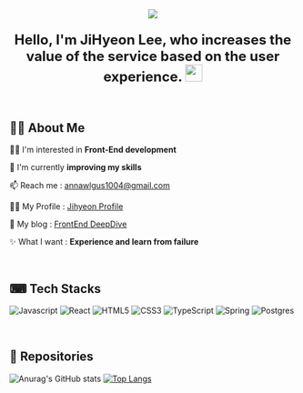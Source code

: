 <div>
  <div align=center>
    <img src="https://capsule-render.vercel.app/api?type=waving&height=300&text=JihyeonLee&fontAlign=50&fontAlignY=40&color=gradient&customColorList=0,9" /> 
  </div>

  <h3 align="center"><font size="5">Hello, I'm JiHyeon Lee, who increases the value of the service based on the user experience. <img src="https://raw.githubusercontent.com/MartinHeinz/MartinHeinz/master/wave.gif" width="30px"></font></h3><br/>


  ## 🙋‍♂️ About Me
  🏋️‍♀️ I'm interested in **Front-End development**
  
  🌱 I'm currently **improving my skills**
  
  📫 Reach me : annawlgus1004@gmail.com

  👩‍💻 My Profile : [Jihyeon Profile](https://woolly-taxicab-b77.notion.site/1e916df449c24b2b96c664cd297ceadb?pvs=4)

  📗 My blog : [FrontEnd DeepDive](https://journey1019.tistory.com/)

  ✨ What I want : **Experience and learn from failure**

  
  

  <!--[![Gmail Badge](https://img.shields.io/badge/Gmail-D14836?style=flat&logo=Gmail&logoColor=white)](mailto:annawlgus1004@gmail.com)

  [![Tistory Badge](https://img.shields.io/badge/Tech%20Blog-FF5A5F?style=flat&logo=Tistory&logoColor=white)](https://shakehyeon.tistory.com/)
  [![Notion Badge](https://img.shields.io/badge/Development%20Log-E9568E?style=flat&logo=Notion&logoColor=white)](https://woolly-taxicab-b77.notion.site/Jihyeon-Lee-6457617d413640a1a41f06070fcde841?pvs=4)
  [![Portfolio Badge](https://img.shields.io/badge/Portfolio-EF2D5E?style=flat&logoColor=white)]()
  ![Github Badge](https://img.shields.io/badge/Github-181717?style=flat&logo=Github&logoColor=white)-->

<br/>

## ⌨ Tech Stacks

![Javascript](https://img.shields.io/badge/Javascript-F7DF1E?style=flat&logo=javascript&logoColor=white)
![React](https://img.shields.io/badge/react-%2320232a.svg?style=flat&logo=react&logoColor=%2361DAFB)
![HTML5](https://img.shields.io/badge/html5-%23E34F26.svg?style=flat&logo=html5&logoColor=white)
![CSS3](https://img.shields.io/badge/css3-%231572B6.svg?style=flat&logo=css3&logoColor=white)
![TypeScript](https://img.shields.io/badge/typescript-%23007ACC.svg?style=flat&logo=typescript&logoColor=white)
![Spring](https://img.shields.io/badge/spring-%236DB33F.svg?style=flat&logo=spring&logoColor=white)
![Postgres](https://img.shields.io/badge/postgres-%23316192.svg?style=flat&logo=postgresql&logoColor=white)


<!--![Javascript](https://img.shields.io/badge/Javascript-F7DF1E?style=flat&logo=javascript&logoColor=white)
![HTML5](https://img.shields.io/badge/html5-%23E34F26.svg?style=for-the-badge&logo=html5&logoColor=white)
![CSS3](https://img.shields.io/badge/css3-%231572B6.svg?style=for-the-badge&logo=css3&logoColor=white)
![React](https://img.shields.io/badge/react-%2320232a.svg?style=for-the-badge&logo=react&logoColor=%2361DAFB)
![Redux](https://img.shields.io/badge/redux-%23593d88.svg?style=for-the-badge&logo=redux&logoColor=white)
![NodeJS](https://img.shields.io/badge/node.js-6DA55F?style=for-the-badge&logo=node.js&logoColor=white)
![C](https://img.shields.io/badge/c-%2300599C.svg?style=for-the-badge&logo=c&logoColor=white)
![Python](https://img.shields.io/badge/python-3670A0?style=for-the-badge&logo=python&logoColor=ffdd54)
![NPM](https://img.shields.io/badge/NPM-%23CB3837.svg?style=for-the-badge&logo=npm&logoColor=white)
![jQuery](https://img.shields.io/badge/jquery-%230769AD.svg?style=for-the-badge&logo=jquery&logoColor=white)
![TailwindCSS](https://img.shields.io/badge/tailwindcss-%2338B2AC.svg?style=for-the-badge&logo=tailwind-css&logoColor=white)
![MUI](https://img.shields.io/badge/MUI-%230081CB.svg?style=for-the-badge&logo=mui&logoColor=white)
![Chart.js](https://img.shields.io/badge/chart.js-F5788D.svg?style=for-the-badge&logo=chart.js&logoColor=white)
![Anaconda](https://img.shields.io/badge/Anaconda-%2344A833.svg?style=flat&logo=anaconda&logoColor=white)
![OpenCV](https://img.shields.io/badge/opencv-%23white.svg?style=for-the-badge&logo=opencv&logoColor=white)
![Spring](https://img.shields.io/badge/spring-%236DB33F.svg?style=for-the-badge&logo=spring&logoColor=white)
![Django](https://img.shields.io/badge/django-%23092E20.svg?style=for-the-badge&logo=django&logoColor=white)
![Unity](https://img.shields.io/badge/unity-%23000000.svg?style=for-the-badge&logo=unity&logoColor=white)
![nVIDIA](https://img.shields.io/badge/nVIDIA-%2376B900.svg?style=for-the-badge&logo=nVIDIA&logoColor=white)
![MariaDB](https://img.shields.io/badge/MariaDB-003545?style=flat&logo=mariadb&logoColor=white)
![Postgres](https://img.shields.io/badge/postgres-%23316192.svg?style=flat&logo=postgresql&logoColor=white)-->



<!--**Language**
<img src="https://img.shields.io/badge/JavaScript-F7DF1E?style=flat&logo=JavaScript&logoColor=white"/> 

**Frame work**
![React Badge](https://img.shields.io/badge/React-61DAFB?style=flat&logo=React&logoColor=white) 
![Node.js Badge](https://img.shields.io/badge/Node.js-339933?style=flat&logo=Node.js&logoColor=white) 
![Express Badge](https://img.shields.io/badge/Express-000000?style=flat&logo=Express&logoColor=white) 
![Django Badge](https://img.shields.io/badge/Django-092E20?style=flat&logo=Django&logoColor=white)

**ETC**
<img src="https://img.shields.io/badge/GitHub-181717?style=flat-square&logo=GitHub&logoColor=white"/> 
<img src="https://img.shields.io/badge/Notion-000000?style=flat&logo=Notion&logoColor=white"/> 
<img src="https://img.shields.io/badge/Jenkins-D24939?style=flat&logo=Jenkins&logoColor=white"/> 
<img src="https://img.shields.io/badge/Slack-4A154B?style=flat&logo=Slack&logoColor=white"/>

**Development Tool**
<img src="https://img.shields.io/badge/IntelliJ IDEA-000000?style=flat-square&logo=IntelliJIDEA&logoColor=white"/> 
<img src="https://img.shields.io/badge/Visual Studio Code-007ACC?style=flat-square&logo=VisualStudioCode&logoColor=white"/>

**Studying**
<img src="https://img.shields.io/badge/Python-3776AB?style=flat&logo=Python&logoColor=white"/>

**DataBase**
![MariaDB](https://img.shields.io/badge/MariaDB-003545?style=for-the-badge&logo=mariadb&logoColor=white)

<img src="https://img.shields.io/badge/HTML-E34F26?style=flat&logo=HTML5&logoColor=white"/> 
<img src="https://img.shields.io/badge/CSS-1572B6?style=flat&logo=CSS3&logoColor=white"/> 
<img src="https://img.shields.io/badge/React-61DAFB?style=flat&logo=React&logoColor=white"/> 
<img src="https://img.shields.io/badge/Redux-764ABC?style=flat&logo=Redux&logoColor=white"/> 
<img src="https://img.shields.io/badge/StyledComponents-DB7093?style=flat&logo=styledComponents&logoColor=white"/> 
<img src="https://img.shields.io/badge/SASS-CC6699?style=flat&logo=SASS&logoColor=white"/>-->


<br/>


## 💾 Repositories
![Anurag's GitHub stats](https://github-readme-stats.vercel.app/api?username=rhctmxk&show_icons=true&theme=onedark)
[![Top Langs](https://github-readme-stats.vercel.app/api/top-langs/?username=rhctmxk&layout=compact&theme=date_night)](https://github.com/anuraghazra/github-readme-stats)


  
<!--<a href="버튼을 눌렀을 때 이동할 링크" target="_blank"><img src="https://img.shields.io/badge/Instagram-E4405F?style=for-the-badge&logo=Instagram&logoColor=white"/></a>-->

<!--![Anurag's GitHub stats](https://github-readme-stats.vercel.app/api?username=rhctmxk&show_icons=true&theme=onedark)
![Anurag's GitHub stats](https://github-readme-stats.vercel.app/api?username=rhctmxk&show_icons=true&theme=shadow_red)-->

<!--[![Top Langs](https://github-readme-stats.vercel.app/api/top-langs/?username=rhctmxk&layout=compact&theme=onedark)](https://github.com/anuraghazra/github-readme-stats)
[![Top Langs](https://github-readme-stats.vercel.app/api/top-langs/?username=rhctmxk&layout=compact&theme=date_night)](https://github.com/anuraghazra/github-readme-stats)
[![Top Langs](https://github-readme-stats.vercel.app/api/top-langs/?username=rhctmxk&layout=compact&theme=calm_pink)](https://github.com/anuraghazra/github-readme-stats)
[![Top Langs](https://github-readme-stats.vercel.app/api/top-langs/?username=rhctmxk&layout=compact&theme=shadow_reed)](https://github.com/anuraghazra/github-readme-stats)-->



</div>



